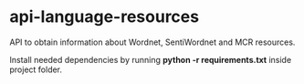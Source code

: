 api-language-resources
======================

API to obtain information about Wordnet, SentiWordnet and MCR resources.

Install needed dependencies by running **python -r requirements.txt** inside project folder.
